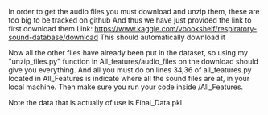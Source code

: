 In order to get the audio files you must download and unzip them, these are too big to be tracked on github 
And thus we have just provided the link to first download them
Link:  https://www.kaggle.com/vbookshelf/respiratory-sound-database/download 
This should automatically download it

Now all the other files have already been put in the dataset, so using my "unzip_files.py" function in All_features/audio_files on the download should give you everything. And all you must do on lines 34,36 of all_features.py located in All_Features is indicate where all the sound files are at, in your local machine. Then make sure you run your code inside /All_Features.

Note the data that is actually of use is Final_Data.pkl